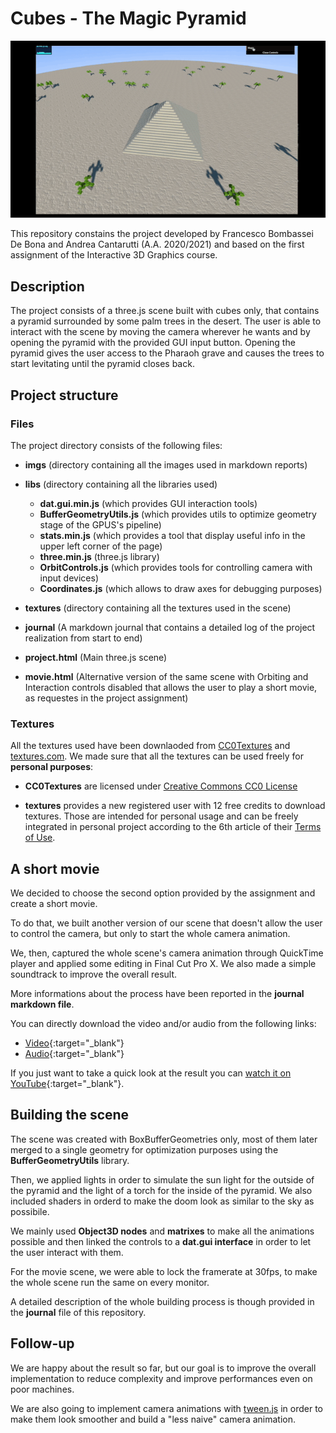 # Cubes - The Magic Pyramid

![Demonstration](imgs/demo-to-gif.gif)

This repository constains the project developed by Francesco Bombassei De Bona and Andrea Cantarutti (A.A. 2020/2021) and based on the first assignment of the Interactive 3D Graphics course. 

## Description

The project consists of a three.js scene built with cubes only, that contains a pyramid surrounded by some palm trees in the desert. 
The user is able to interact with the scene by moving the camera wherever he wants and by opening the pyramid with the provided GUI input button. 
Opening the pyramid gives the user access to the Pharaoh grave and causes the trees to start levitating until the pyramid closes back. 

## Project structure

### Files
The project directory consists of the following files: 

* **imgs** (directory containing all the images used in markdown reports)

* **libs** (directory containing all the libraries used)
    - **dat.gui.min.js** (which provides GUI interaction tools)
    - **BufferGeometryUtils.js** (which provides utils to optimize geometry stage of the GPUS's pipeline)
    - **stats.min.js** (which provides a tool that display useful info in the upper left corner of the page)
    - **three.min.js** (three.js library)
    - **OrbitControls.js** (which provides tools for controlling camera with input devices)
    - **Coordinates.js** (which allows to draw axes for debugging purposes)

* **textures** (directory containing all the textures used in the scene)

* **journal** (A markdown journal that contains a detailed log of the project realization from start to end)

* **project.html** (Main three.js scene)

* **movie.html** (Alternative version of the same scene with Orbiting and Interaction controls disabled that allows the user to play a short movie, as requestes in the project assignment)

### Textures
All the textures used have been downlaoded from [CC0Textures](https://cc0textures.com/) and [textures.com](http://www.textures.com/).
We made sure that all the textures can be used freely for **personal purposes**:

* **CC0Textures** are licensed under [Creative Commons CC0 License](https://creativecommons.org/publicdomain/zero/1.0/deed.it)

* **textures** provides a new registered user with 12 free credits to download textures. Those are intended for personal usage and can be freely integrated in personal project according to the 6th article of their [Terms of Use](https://www.textures.com/terms-of-use.html).

## A short movie

We decided to choose the second option provided by the assignment and create a short movie. 

To do that, we built another version of our scene that doesn't allow the user to control the camera, but only to start the whole camera animation. 

We, then, captured the whole scene's camera animation through QuickTime player and applied some editing in Final Cut Pro X. We also made a simple soundtrack to improve the overall result. 

More informations about the process have been reported in the **journal markdown file**. 

You can directly download the video and/or audio from the following links:
* [Video](https://cantarutti-bombassei-3dgraphics.s3-eu-west-1.amazonaws.com/video.mov){:target="_blank"}
* [Audio](https://cantarutti-bombassei-3dgraphics.s3-eu-west-1.amazonaws.com/interactive.wav){:target="_blank"}

If you just want to take a quick look at the result you can [watch it on YouTube](https://youtu.be/NO5eCB_IUVA){:target="_blank"}.


## Building the scene

The scene was created with BoxBufferGeometries only, most of them later merged to a single geometry for optimization purposes using the **BufferGeometryUtils** library. 

Then, we applied lights in order to simulate the sun light for the outside of the pyramid and the light of a torch for the inside of the pyramid. We also included shaders in orderd to make the doom look as similar to the sky as possibile.

We mainly used **Object3D nodes** and **matrixes** to make all the animations possible and then linked the controls to a **dat.gui interface** in order to let the user interact with them. 

For the movie scene, we were able to lock the framerate at 30fps, to make the whole scene run the same on every monitor.

A detailed description of the whole building process is though provided in the **journal** file of this repository. 


## Follow-up

We are happy about the result so far, but our goal is to improve the overall implementation to reduce complexity and improve performances even on poor machines.

We are also going to implement camera animations with [tween.js](https://github.com/tweenjs/tween.js/) in order to make them look smoother and build a "less naive" camera animation.
